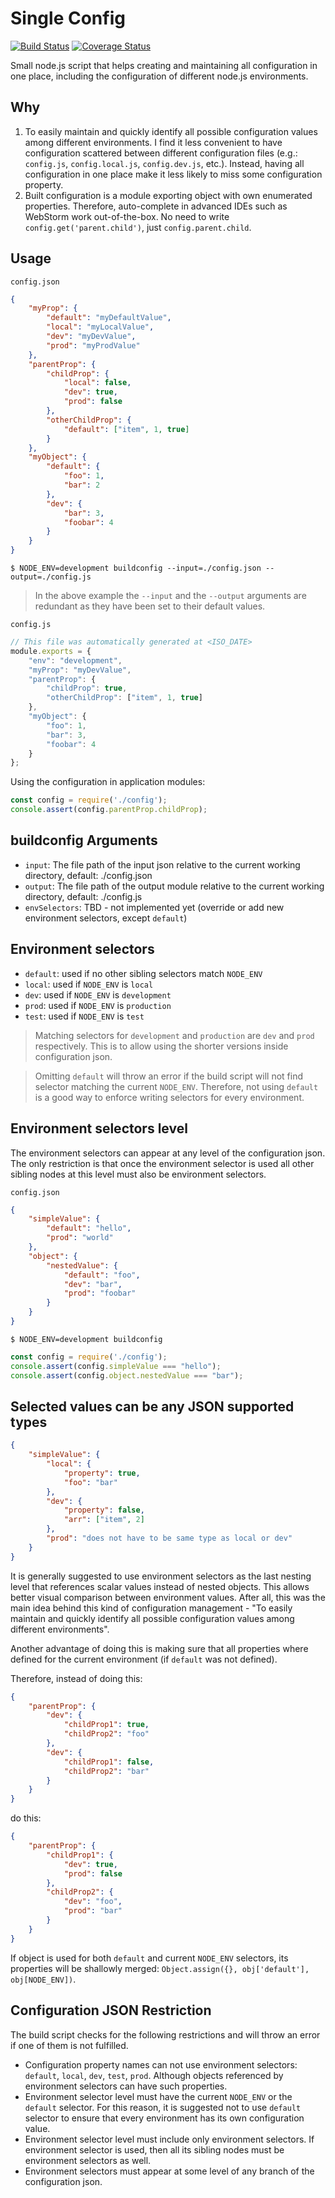 # Single Config

[![Build Status](https://travis-ci.org/smnh/single-config.svg?branch=master)](https://travis-ci.org/smnh/single-config)
[![Coverage Status](https://coveralls.io/repos/github/smnh/single-config/badge.svg)](https://coveralls.io/github/smnh/single-config)

Small node.js script that helps creating and maintaining all
configuration in one place, including the configuration of different
node.js environments.


## Why

1. To easily maintain and quickly identify all possible configuration
   values among different environments. I find it less convenient to
   have configuration scattered between different configuration files
   (e.g.: `config.js`, `config.local.js`, `config.dev.js`, etc.).
   Instead, having all configuration in one place make it less likely to
   miss some configuration property.
2. Built configuration is a module exporting object with own enumerated
   properties. Therefore, auto-complete in advanced IDEs such as
   WebStorm work out-of-the-box. No need to write
   `config.get('parent.child')`, just `config.parent.child`.


## Usage

`config.json`

```json
{
    "myProp": {
        "default": "myDefaultValue",
        "local": "myLocalValue",
        "dev": "myDevValue",
        "prod": "myProdValue"
    },
    "parentProp": {
        "childProp": {
            "local": false,
            "dev": true,
            "prod": false
        },
        "otherChildProp": {
            "default": ["item", 1, true]
        }
    },
    "myObject": {
        "default": {
            "foo": 1,
            "bar": 2
        },
        "dev": {
            "bar": 3,
            "foobar": 4
        }
    }
}
```

`$ NODE_ENV=development buildconfig --input=./config.json --output=./config.js`

> In the above example the `--input` and the `--output` arguments are
  redundant as they have been set to their default values.

`config.js`

```javascript
// This file was automatically generated at <ISO_DATE>
module.exports = {
    "env": "development",
    "myProp": "myDevValue",
    "parentProp": {
        "childProp": true,
        "otherChildProp": ["item", 1, true]
    },
    "myObject": {
        "foo": 1,
        "bar": 3,
        "foobar": 4
    }
};
```

Using the configuration in application modules:

```javascript
const config = require('./config');
console.assert(config.parentProp.childProp);
```


## buildconfig Arguments

- `input`: The file path of the input json relative to the current working directory, default: ./config.json
- `output`: The file path of the output module relative to the current working directory, default: ./config.js
- `envSelectors`: TBD - not implemented yet (override or add new environment selectors, except `default`)


## Environment selectors

- `default`: used if no other sibling selectors match `NODE_ENV`
- `local`: used if `NODE_ENV` is `local`
- `dev`: used if `NODE_ENV` is `development`
- `prod`: used if `NODE_ENV` is `production`
- `test`: used if `NODE_ENV` is `test`

> Matching selectors for `development` and `production` are `dev` and
  `prod` respectively. This is to allow using the shorter versions
  inside configuration json.

> Omitting `default` will throw an error if the build script will not
  find selector matching the current `NODE_ENV`. Therefore, not using
  `default` is a good way to enforce writing selectors for every
  environment.


## Environment selectors level

The environment selectors can appear at any level of the configuration
json. The only restriction is that once the environment selector is used
all other sibling nodes at this level must also be environment selectors.

`config.json`

```json
{
    "simpleValue": {
        "default": "hello",
        "prod": "world"
    },
    "object": {
        "nestedValue": {
            "default": "foo",
            "dev": "bar",
            "prod": "foobar"
        }
    }
}
```

`$ NODE_ENV=development buildconfig`

```javascript
const config = require('./config');
console.assert(config.simpleValue === "hello");
console.assert(config.object.nestedValue === "bar");
```


## Selected values can be any JSON supported types

```json
{
    "simpleValue": {
        "local": {
            "property": true,
            "foo": "bar"
        },
        "dev": {
            "property": false,
            "arr": ["item", 2]
        },
        "prod": "does not have to be same type as local or dev"
    }
}
```

It is generally suggested to use environment selectors as the last nesting
level that references scalar values instead of nested objects. This allows
better visual comparison between environment values. After all, this was
the main idea behind this kind of configuration management - "To easily
maintain and quickly identify all possible configuration values among
different environments".

Another advantage of doing this is making sure that all properties where
defined for the current environment (if `default` was not defined).

Therefore, instead of doing this:

```json
{
    "parentProp": {
        "dev": {
            "childProp1": true,
            "childProp2": "foo"
        },
        "dev": {
            "childProp1": false,
            "childProp2": "bar"
        }
    }
}
```

do this:

```json
{
    "parentProp": {
        "childProp1": {
            "dev": true,
            "prod": false
        },
        "childProp2": {
            "dev": "foo",
            "prod": "bar"
        }
    }
}
```

If object is used for both `default` and current `NODE_ENV` selectors,
its properties will be shallowly merged:
`Object.assign({}, obj['default'], obj[NODE_ENV])`.


## Configuration JSON Restriction

The build script checks for the following restrictions and will throw an
error if one of them is not fulfilled.

- Configuration property names can not use environment selectors:
  `default`, `local`, `dev`, `test`, `prod`. Although objects referenced
  by environment selectors can have such properties.
- Environment selector level must have the current `NODE_ENV` or
  the `default` selector. For this reason, it is suggested not to use
  `default` selector to ensure that every environment has its own
  configuration value.
- Environment selector level must include only environment selectors. If
  environment selector is used, then all its sibling nodes must be
  environment selectors as well.
- Environment selectors must appear at some level of any branch of the
  configuration json.
